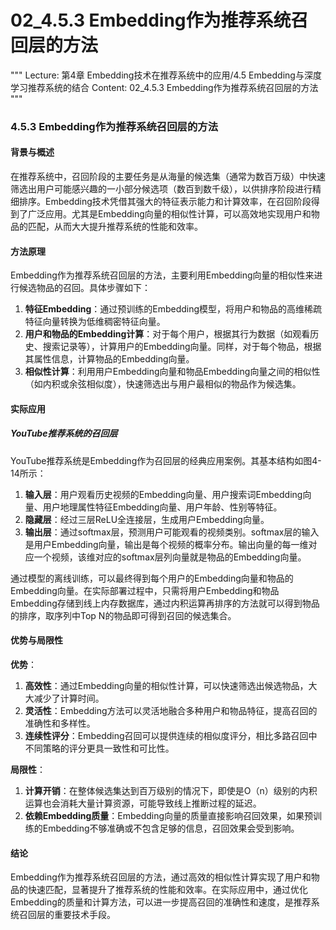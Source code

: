 # 02_4.5.3 Embedding作为推荐系统召回层的方法

"""
Lecture: 第4章 Embedding技术在推荐系统中的应用/4.5 Embedding与深度学习推荐系统的结合
Content: 02_4.5.3 Embedding作为推荐系统召回层的方法
"""

### 4.5.3 Embedding作为推荐系统召回层的方法

#### 背景与概述

在推荐系统中，召回阶段的主要任务是从海量的候选集（通常为数百万级）中快速筛选出用户可能感兴趣的一小部分候选项（数百到数千级），以供排序阶段进行精细排序。Embedding技术凭借其强大的特征表示能力和计算效率，在召回阶段得到了广泛应用。尤其是Embedding向量的相似性计算，可以高效地实现用户和物品的匹配，从而大大提升推荐系统的性能和效率。

#### 方法原理

Embedding作为推荐系统召回层的方法，主要利用Embedding向量的相似性来进行候选物品的召回。具体步骤如下：

1. **特征Embedding**：通过预训练的Embedding模型，将用户和物品的高维稀疏特征向量转换为低维稠密特征向量。
2. **用户和物品的Embedding计算**：对于每个用户，根据其行为数据（如观看历史、搜索记录等），计算用户的Embedding向量。同样，对于每个物品，根据其属性信息，计算物品的Embedding向量。
3. **相似性计算**：利用用户Embedding向量和物品Embedding向量之间的相似性（如内积或余弦相似度），快速筛选出与用户最相似的物品作为候选集。

#### 实际应用

##### YouTube推荐系统的召回层

YouTube推荐系统是Embedding作为召回层的经典应用案例。其基本结构如图4-14所示：

1. **输入层**：用户观看历史视频的Embedding向量、用户搜索词Embedding向量、用户地理属性特征Embedding向量、用户年龄、性别等特征。
2. **隐藏层**：经过三层ReLU全连接层，生成用户Embedding向量。
3. **输出层**：通过softmax层，预测用户可能观看的视频类别。softmax层的输入是用户Embedding向量，输出是每个视频的概率分布。输出向量的每一维对应一个视频，该维对应的softmax层列向量就是物品的Embedding向量。

通过模型的离线训练，可以最终得到每个用户的Embedding向量和物品的Embedding向量。在实际部署过程中，只需将用户Embedding和物品Embedding存储到线上内存数据库，通过内积运算再排序的方法就可以得到物品的排序，取序列中Top N的物品即可得到召回的候选集合。

#### 优势与局限性

**优势**：
1. **高效性**：通过Embedding向量的相似性计算，可以快速筛选出候选物品，大大减少了计算时间。
2. **灵活性**：Embedding方法可以灵活地融合多种用户和物品特征，提高召回的准确性和多样性。
3. **连续性评分**：Embedding召回可以提供连续的相似度评分，相比多路召回中不同策略的评分更具一致性和可比性。

**局限性**：
1. **计算开销**：在整体候选集达到百万级别的情况下，即使是O（n）级别的内积运算也会消耗大量计算资源，可能导致线上推断过程的延迟。
2. **依赖Embedding质量**：Embedding向量的质量直接影响召回效果，如果预训练的Embedding不够准确或不包含足够的信息，召回效果会受到影响。

#### 结论

Embedding作为推荐系统召回层的方法，通过高效的相似性计算实现了用户和物品的快速匹配，显著提升了推荐系统的性能和效率。在实际应用中，通过优化Embedding的质量和计算方法，可以进一步提高召回的准确性和速度，是推荐系统召回层的重要技术手段。